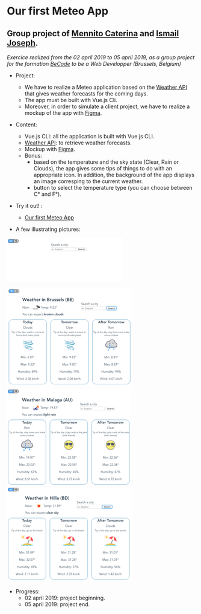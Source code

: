 
Our first Meteo App
=================================

Group project of [Mennito Caterina](https://github.com/caterinamennito) and [Ismail Joseph](https://github.com/Fesouille).
----------------------------------

*Exercice realized from the 02 april 2019 to 05 april 2019, as a group project for the formation [BeCode](https://www.becode.org/) to be a Web Developper (Brussels, Belgium)*


* Project:

	* We have to realize a Meteo application based on the [Weather API](https://openweathermap.org/api) that gives weather forecasts for the coming days.
	* The app must be built with Vue.js Cli. 
	* Moreover, in order to simulate a client project, we have to realize a mockup of the app with [Figma](https://www.figma.com/file/BbhLVl89FcFxnEIHAw5wmN/Meteo?node-id=0%3A1).

* Content:
	* Vue.js CLI: all the application is built with Vue.js CLI.
	* [Weather API](https://openweathermap.org/api): to retrieve weather forecasts.
	* Mockup with [Figma](https://www.figma.com/file/BbhLVl89FcFxnEIHAw5wmN/Meteo?node-id=0%3A1).
	* Bonus: 
		* based on the temperature and the sky state (Clear, Rain or Clouds), the app gives some tips of things to do with an appropriate icon. In addition, the background of the app displays an image corresping to the current weather.
		* button to select the temperature type (you can choose between C° and F°).

* Try it out! :
	* [Our first Meteo App](https://fesouille.github.io/MeteoApp/)

* A few illustrating pictures:

![Screenshot Meteo app](img/meteoapp_1.png)

![Screenshot Meteo app](img/meteoapp_2.png)
![Screenshot Meteo app](img/meteoapp_3.png)
![Screenshot Meteo app](img/meteoapp_4.png)


* Progress: 
	* 02 april 2019: project beginning.
	* 05 april 2019: project end.
